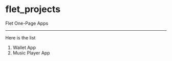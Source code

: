 # flet_projects  

 Flet One-Page Apps

-----  
Here is the list

1. Wallet App 
2. Music Player App
